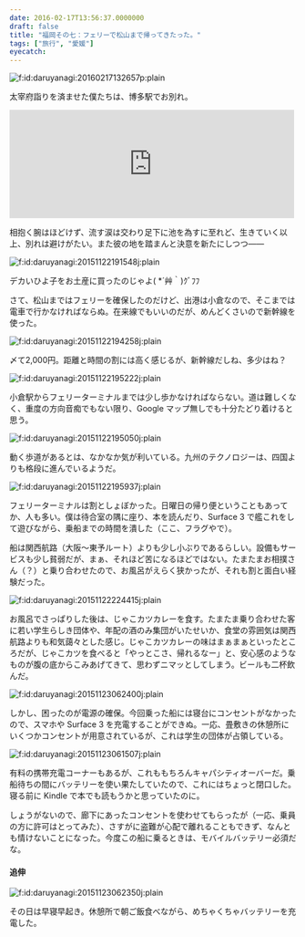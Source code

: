 ```yaml
---
date: 2016-02-17T13:56:37.0000000
draft: false
title: "福岡その七：フェリーで松山まで帰ってきたった。"
tags: ["旅行", "愛媛"]
eyecatch: 
---
```

<p><span itemscope itemtype="http://schema.org/Photograph"><img src="20160217132657.png" alt="f:id:daruyanagi:20160217132657p:plain" title="f:id:daruyanagi:20160217132657p:plain" class="hatena-fotolife" itemprop="image"></span></p><p>太宰府詣りを済ませた僕たちは、博多駅でお別れ。</p><p><iframe src="https://hatenablog-parts.com/embed?url=https%3A%2F%2Fblog.daruyanagi.jp%2Fentry%2F2016%2F02%2F08%2F191640" title="福岡その六：太宰府参りしてきた。 - だるろぐ" class="embed-card embed-blogcard" scrolling="no" frameborder="0" style="display: block; width: 100%; height: 190px; max-width: 500px; margin: 10px 0px;"></iframe></p><p>相抱く腕はほどけず、流す涙は交わり足下に池を為すに至れど、生きていく以上、別れは避けがたい。また彼の地を踏まんと決意を新たにしつつ――</p><p><span itemscope itemtype="http://schema.org/Photograph"><img src="20151122191548.jpg" alt="f:id:daruyanagi:20151122191548j:plain" title="f:id:daruyanagi:20151122191548j:plain" class="hatena-fotolife" itemprop="image"></span></p><p>デカいひよ子をお土産に買ったのじゃよ( *´艸｀)ｸﾞﾌﾌ</p><p>さて、松山まではフェリーを確保したのだけど、出港は小倉なので、そこまでは電車で行かなければならぬ。在来線でもいいのだが、めんどくさいので新幹線を使った。</p><p><span itemscope itemtype="http://schema.org/Photograph"><img src="20151122194258.jpg" alt="f:id:daruyanagi:20151122194258j:plain" title="f:id:daruyanagi:20151122194258j:plain" class="hatena-fotolife" itemprop="image"></span></p><p>〆て2,000円。距離と時間の割には高く感じるが、新幹線だしね、多少はね？</p><p><span itemscope itemtype="http://schema.org/Photograph"><img src="20151122195222.jpg" alt="f:id:daruyanagi:20151122195222j:plain" title="f:id:daruyanagi:20151122195222j:plain" class="hatena-fotolife" itemprop="image"></span></p><p>小倉駅からフェリーターミナルまでは少し歩かなければならない。道は難しくなく、重度の方向音痴でもない限り、Google マップ無しでも十分たどり着けると思う。</p><p><span itemscope itemtype="http://schema.org/Photograph"><img src="20151122195050.jpg" alt="f:id:daruyanagi:20151122195050j:plain" title="f:id:daruyanagi:20151122195050j:plain" class="hatena-fotolife" itemprop="image"></span></p><p>動く歩道があるとは、なかなか気が利いている。九州のテクノロジーは、四国よりも格段に進んでいるようだ。</p><p><span itemscope itemtype="http://schema.org/Photograph"><img src="20151122195937.jpg" alt="f:id:daruyanagi:20151122195937j:plain" title="f:id:daruyanagi:20151122195937j:plain" class="hatena-fotolife" itemprop="image"></span></p><p>フェリーターミナルは割としょぼかった。日曜日の帰り便ということもあってか、人も多い。僕は待合室の隅に座り、本を読んだり、Surface 3 で艦これをして遊びながら、乗船までの時間を潰した（ここ、フラグやで）。</p><p>船は関西航路（大阪～東予ルート）よりも少し小ぶりであるらしい。設備もサービスも少し貧弱だが、まぁ、それほど苦になるほどではない。たまたまお相撲さん（？）と乗り合わせたので、お風呂がえらく狭かったが、それも割と面白い経験だった。</p><p><span itemscope itemtype="http://schema.org/Photograph"><img src="20151122224415.jpg" alt="f:id:daruyanagi:20151122224415j:plain" title="f:id:daruyanagi:20151122224415j:plain" class="hatena-fotolife" itemprop="image"></span></p><p>お風呂でさっぱりした後は、じゃこカツカレーを食す。たまたま乗り合わせた客に若い学生らしき団体や、年配の酒のみ集団がいたせいか、食堂の雰囲気は関西航路よりも和気藹々とした感じ。じゃこカツカレーの味はまぁまぁといったところだが、じゃこカツを食べると「やっとこさ、帰れるなー」と、安心感のようなものが腹の底からこみあげてきて、思わずニマッとしてしまう。ビールも二杯飲んだ。</p><p><span itemscope itemtype="http://schema.org/Photograph"><img src="20151123062400.jpg" alt="f:id:daruyanagi:20151123062400j:plain" title="f:id:daruyanagi:20151123062400j:plain" class="hatena-fotolife" itemprop="image"></span></p><p>しかし、困ったのが電源の確保。今回乗った船には寝台にコンセントがなかったので、スマホや Surface 3 を充電することができぬ。一応、畳敷きの休憩所にいくつかコンセントが用意されているが、これは学生の団体が占領している。</p><p><span itemscope itemtype="http://schema.org/Photograph"><img src="20151123061507.jpg" alt="f:id:daruyanagi:20151123061507j:plain" title="f:id:daruyanagi:20151123061507j:plain" class="hatena-fotolife" itemprop="image"></span></p><p>有料の携帯充電コーナーもあるが、これももちろんキャパシティオーバーだ。乗船待ちの間にバッテリーを使い果たしていたので、これにはちょっと閉口した。寝る前に Kindle で本でも読もうかと思っていたのに。</p><p>しょうがないので、廊下にあったコンセントを使わせてもらったが（一応、乗員の方に許可はとってみた）、さすがに盗難が心配で離れることもできず、なんとも情けないことになった。今度この船に乗るときは、モバイルバッテリー必須だな。</p>

<div class="section">
<h4>追伸</h4>
<p><span itemscope itemtype="http://schema.org/Photograph"><img src="20151123062350.jpg" alt="f:id:daruyanagi:20151123062350j:plain" title="f:id:daruyanagi:20151123062350j:plain" class="hatena-fotolife" itemprop="image"></span></p><p>その日は早寝早起き。休憩所で朝ご飯食べながら、めちゃくちゃバッテリーを充電した。</p>

</div>